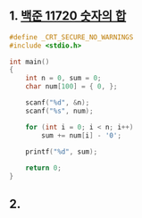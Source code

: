 ## 1. [백준 11720 숫자의 합](https://www.acmicpc.net/problem/11720)
```c
#define _CRT_SECURE_NO_WARNINGS
#include <stdio.h>

int main()
{
	int n = 0, sum = 0;
	char num[100] = { 0, };

	scanf("%d", &n);
	scanf("%s", num);

	for (int i = 0; i < n; i++)
		sum += num[i] - '0';
	
	printf("%d", sum);

	return 0;
}

```

## 2.
